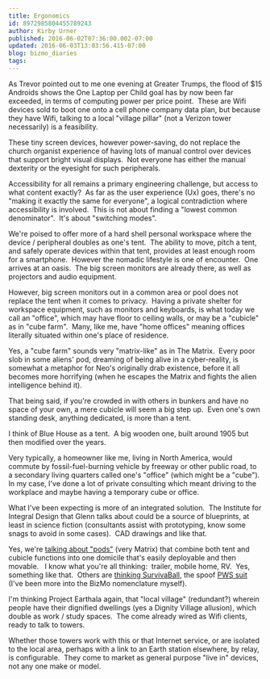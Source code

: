 ```yaml
---
title: Ergonomics
id: 8972985804455789243
author: Kirby Urner
published: 2016-06-02T07:36:00.002-07:00
updated: 2016-06-03T13:03:56.415-07:00
blog: bizmo_diaries
tags: 
---
```


As Trevor pointed out to me one evening at Greater Trumps, the flood of $15 Androids shows the One Laptop per Child goal has by now been far exceeded, in terms of computing power per price point.  These are Wifi devices sold to boot one onto a cell phone company data plan, but because they have Wifi, talking to a local "village pillar" (not a Verizon tower necessarily) is a feasibility.

These tiny screen devices, however power-saving, do not replace the church organist experience of having lots of manual control over devices that support bright visual displays.  Not everyone has either the manual dexterity or the eyesight for such peripherals.

Accessibility for all remains a primary engineering challenge, but access to what content exactly?  As far as the user experience (Ux) goes, there's no "making it exactly the same for everyone", a logical contradiction where accessibility is involved.  This is not about finding a "lowest common denominator".  It's about "switching modes".

We're poised to offer more of a hard shell personal workspace where the device / peripheral doubles as one's tent.  The ability to move, pitch a tent, and safely operate devices within that tent, provides at least enough room for a smartphone.  However the nomadic lifestyle is one of encounter.  One arrives at an oasis.  The big screen monitors are already there, as well as projectors and audio equipment.

However, big screen monitors out in a common area or pool does not replace the tent when it comes to privacy.  Having a private shelter for workspace equipment, such as monitors and keyboards, is what today we call an "office", which may have floor to ceiling walls, or may be a "cubicle" as in "cube farm".  Many, like me, have "home offices" meaning offices literally situated within one's place of residence.

Yes, a "cube farm" sounds very "matrix-like" as in The Matrix.  Every poor slob in some aliens' pod, dreaming of being alive in a cyber-reality, is somewhat a metaphor for Neo's originally drab existence, before it all becomes more horrifying (when he escapes the Matrix and fights the alien intelligence behind it).

That being said, if you're crowded in with others in bunkers and have no space of your own, a mere cubicle will seem a big step up.  Even one's own standing desk, anything dedicated, is more than a tent.

I think of Blue House as a tent.  A big wooden one, built around 1905 but then modified over the years.

Very typically, a homeowner like me, living in North America, would commute by fossil-fuel-burning vehicle by freeway or other public road, to a secondary living quarters called one's "office" (which might be a "cube").  In my case, I've done a lot of private consulting which meant driving to the workplace and maybe having a temporary cube or office.

What I've been expecting is more of an integrated solution.  The Institute for Integral Design that Glenn talks about could be a source of blueprints, at least in science fiction (consultants assist with prototyping, know some snags to avoid in some cases).  CAD drawings and like that.

Yes, we're [talking about "pods"](http://coffeeshopsnet.blogspot.com/2011/10/cubbies.html) (very Matrix) that combine both tent and cubicle functions into one domicile that's easily deployable and then movable.   I know what you're all thinking:  trailer, mobile home, RV.  Yes, something like that.  Others are [thinking SurvivaBall](https://youtu.be/H6wWOvU-Mf0), the spoof [PWS suit](http://worldgame.blogspot.com/2015/07/pws-personal-workspace.html) (I've been more into the BizMo nomenclature myself).

I'm thinking Project Earthala again, that "local village" (redundant?) wherein people have their dignified dwellings (yes a Dignity Village allusion), which double as work / study spaces.  The come already wired as Wifi clients, ready to talk to towers.

Whether those towers work with this or that Internet service, or are isolated to the local area, perhaps with a link to an Earth station elsewhere, by relay, is configurable.  They come to market as general purpose "live in" devices, not any one make or model.